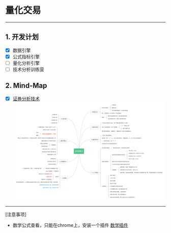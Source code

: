 量化交易
===
---
## 1. 开发计划
- [x] 数据引擎
- [x] 公式指标引擎
- [ ] 量化分析引擎
- [ ] 技术分析训练营

## 2. Mind-Map
- [x] [证券分析技术](https://github.com/mymmsc/quant/raw/1.0.x/docs/mind/%E6%B3%A2%E6%B5%AA%E7%90%86%E8%AE%BA.png)
  ![image](https://github.com/mymmsc/quant/blob/1.0.x/docs/mind/%E6%B3%A2%E6%B5%AA%E7%90%86%E8%AE%BA.png)

---

[注意事项]
- 数学公式查看，只能在chrome上，安装一个插件 [数学插件](https://chrome.google.com/webstore/detail/mathjax-plugin-for-github/ioemnmodlmafdkllaclgeombjnmnbima)